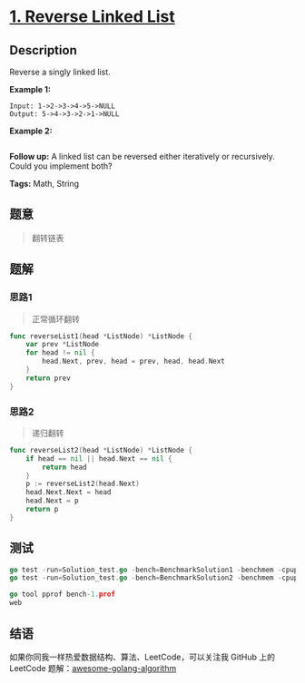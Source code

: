 # [1. Reverse Linked List][title]

## Description

Reverse a singly linked list.

**Example 1:**

```
Input: 1->2->3->4->5->NULL
Output: 5->4->3->2->1->NULL
```

**Example 2:**

```
```

**Follow up:**
A linked list can be reversed either iteratively or recursively. Could you implement both?


**Tags:** Math, String


## 题意
>翻转链表

## 题解

### 思路1
> 正常循环翻转

```go
func reverseList1(head *ListNode) *ListNode {
	var prev *ListNode
	for head != nil {
		head.Next, prev, head = prev, head, head.Next
	}
	return prev
}
```

### 思路2
> 递归翻转
```go
func reverseList2(head *ListNode) *ListNode {
	if head == nil || head.Next == nil {
		return head
	}
	p := reverseList2(head.Next)
	head.Next.Next = head
	head.Next = p
	return p
}
```

## 测试
```go
go test -run=Solution_test.go -bench=BenchmarkSolution1 -benchmem -cpuprofile=bench-1.prof
go test -run=Solution_test.go -bench=BenchmarkSolution2 -benchmem -cpuprofile=bench-2.prof

go tool pprof bench-1.prof
web
```


## 结语

如果你同我一样热爱数据结构、算法、LeetCode，可以关注我 GitHub 上的 LeetCode 题解：[awesome-golang-algorithm][me]

[title]: https://leetcode.com/problems/reverse-linked-list/
[me]: https://github.com/Golang-Solutions/awesome-golang-algorithm
